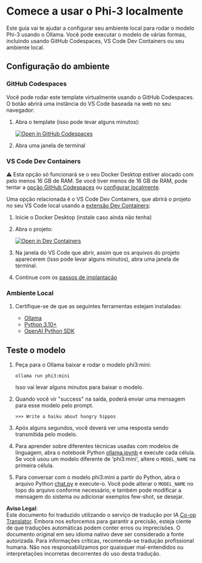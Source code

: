 <!--
CO_OP_TRANSLATOR_METADATA:
{
  "original_hash": "3edae6aebc3d0143037109e8af58f1ac",
  "translation_date": "2025-07-16T18:09:14+00:00",
  "source_file": "md/01.Introduction/01/01.EnvironmentSetup.md",
  "language_code": "br"
}
-->
# Comece a usar o Phi-3 localmente

Este guia vai te ajudar a configurar seu ambiente local para rodar o modelo Phi-3 usando o Ollama. Você pode executar o modelo de várias formas, incluindo usando GitHub Codespaces, VS Code Dev Containers ou seu ambiente local.

## Configuração do ambiente

### GitHub Codespaces

Você pode rodar este template virtualmente usando o GitHub Codespaces. O botão abrirá uma instância do VS Code baseada na web no seu navegador:

1. Abra o template (isso pode levar alguns minutos):

    [![Open in GitHub Codespaces](https://github.com/codespaces/badge.svg)](https://codespaces.new/microsoft/phi-3cookbook)

2. Abra uma janela de terminal

### VS Code Dev Containers

⚠️ Esta opção só funcionará se o seu Docker Desktop estiver alocado com pelo menos 16 GB de RAM. Se você tiver menos de 16 GB de RAM, pode tentar a [opção GitHub Codespaces](../../../../../md/01.Introduction/01) ou [configurar localmente](../../../../../md/01.Introduction/01).

Uma opção relacionada é o VS Code Dev Containers, que abrirá o projeto no seu VS Code local usando a [extensão Dev Containers](https://marketplace.visualstudio.com/items?itemName=ms-vscode-remote.remote-containers):

1. Inicie o Docker Desktop (instale caso ainda não tenha)
2. Abra o projeto:

    [![Open in Dev Containers](https://img.shields.io/static/v1?style=for-the-badge&label=Dev%20Containers&message=Open&color=blue&logo=visualstudiocode)](https://vscode.dev/redirect?url=vscode://ms-vscode-remote.remote-containers/cloneInVolume?url=https://github.com/microsoft/phi-3cookbook)

3. Na janela do VS Code que abrir, assim que os arquivos do projeto aparecerem (isso pode levar alguns minutos), abra uma janela de terminal.
4. Continue com os [passos de implantação](../../../../../md/01.Introduction/01)

### Ambiente Local

1. Certifique-se de que as seguintes ferramentas estejam instaladas:

    * [Ollama](https://ollama.com/)
    * [Python 3.10+](https://www.python.org/downloads/)
    * [OpenAI Python SDK](https://pypi.org/project/openai/)

## Teste o modelo

1. Peça para o Ollama baixar e rodar o modelo phi3:mini:

    ```shell
    ollama run phi3:mini
    ```

    Isso vai levar alguns minutos para baixar o modelo.

2. Quando você vir "success" na saída, poderá enviar uma mensagem para esse modelo pelo prompt.

    ```shell
    >>> Write a haiku about hungry hippos
    ```

3. Após alguns segundos, você deverá ver uma resposta sendo transmitida pelo modelo.

4. Para aprender sobre diferentes técnicas usadas com modelos de linguagem, abra o notebook Python [ollama.ipynb](../../../../../code/01.Introduce/ollama.ipynb) e execute cada célula. Se você usou um modelo diferente de 'phi3:mini', altere o `MODEL_NAME` na primeira célula.

5. Para conversar com o modelo phi3:mini a partir do Python, abra o arquivo Python [chat.py](../../../../../code/01.Introduce/chat.py) e execute-o. Você pode alterar o `MODEL_NAME` no topo do arquivo conforme necessário, e também pode modificar a mensagem do sistema ou adicionar exemplos few-shot, se desejar.

**Aviso Legal**:  
Este documento foi traduzido utilizando o serviço de tradução por IA [Co-op Translator](https://github.com/Azure/co-op-translator). Embora nos esforcemos para garantir a precisão, esteja ciente de que traduções automáticas podem conter erros ou imprecisões. O documento original em seu idioma nativo deve ser considerado a fonte autorizada. Para informações críticas, recomenda-se tradução profissional humana. Não nos responsabilizamos por quaisquer mal-entendidos ou interpretações incorretas decorrentes do uso desta tradução.
